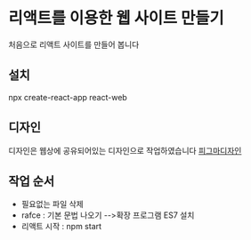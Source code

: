# 리액트를 이용한 웹 사이트 만들기
처음으로 리액트 사이트를 만들어 봅니다

## 설치
npx create-react-app react-web

## 디자인
디자인은 웹상에 공유되어있는 디자인으로 작업하였습니다 [피그마디자인](https://www.figma.com/file/DIOwTv7NKG9jjQdD3sVX1C/%EC%9B%B9%EC%82%AC%EC%9D%B4%ED%8A%B8-%EB%A7%8C%EB%93%A4%EA%B8%B0?type=design&node-id=104-184&mode=design)

## 작업 순서
- 필요없는 파일 삭제
- rafce : 기본 문법 나오기 -->확장 프로그램 ES7 설치
- 리액트 시작 : npm start

